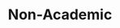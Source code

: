 ---
layout: page
title: Non-Academic
nav: true
nav_order: 4
dropdown: true
children:
    - title: 南北东西路
      permalink: /outandabout/
    # - title: divider
    # - title: projects
    #   permalink: /projects/
---